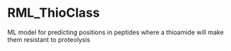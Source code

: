 # RML_ThioClass
ML model for predicting positions in peptides where a thioamide will make them resistant to proteolysis
